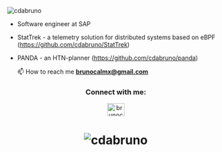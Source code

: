 <p align="left"> <img src="https://komarev.com/ghpvc/?username=cdabruno&label=Profile%20views&color=0e75b6&style=flat" alt="cdabruno" /> </p>


- Software engineer at SAP
- StatTrek - a telemetry solution for distributed systems based on eBPF (https://github.com/cdabruno/StatTrek)
- PANDA - an HTN-planner (https://github.com/cdabruno/panda)


  📫 How to reach me **brunocalmx@gmail.com**


<h3 align="center">Connect with me:</h3>
<p align="center">
<a href="https://linkedin.com/in/brunocorreaa" target="blank"><img align="center" src="https://cdn.jsdelivr.net/npm/simple-icons@3.0.1/icons/linkedin.svg" alt="brunocorreaa" height="30" width="40" /></a>
</p>



<h1 align="center"><img align="center" src="https://github-readme-stats.vercel.app/api/top-langs?username=cdabruno&show_icons=true&locale=en&layout=compact" alt="cdabruno" /></h1>


